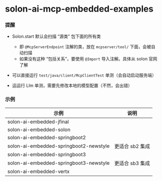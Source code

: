 # solon-ai-mcp-embedded-examples

### 提醒

* Solon.start 默认会扫描 “源类” 包下面的所有类
    * 即 `@McpServerEndpoint` 注解的类，放在 `mcpserver/tool/` 下面，会被自动扫描
    * 如果没有这种 “包括关系”，要使用 `@Import` 导入注解。具体从 solon 官网了解

* 可以直接运行 `test/java/client/McpClientTest` 单测（会自动启动服务端）
* 运运行 Llm 单测，需要先修改本地的模型配置（不然，会出错）

### 示例

| 示例                                     | 说明         |
|----------------------------------------|------------|
| solon-ai-embedded-jfinal             |            |
| solon-ai-embedded-solon              |            |
| solon-ai-embedded-springboot2        |            |
| solon-ai-embedded-springboot2-newstyle | 更适合 sb2 集成 |
| solon-ai-embedded-springboot3        |            |
| solon-ai-embedded-springboot3-newstyle | 更适合 sb3 集成 |
| solon-ai-embedded-vertx             |            |